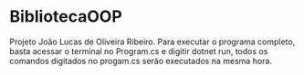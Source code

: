 # BibliotecaOOP
Projeto João Lucas de Oliveira Ribeiro.
Para executar o programa completo, basta acessar o terminal no Program.cs
e digitir dotnet run, todos os comandos digitados no progam.cs serão executados
na mesma hora.
